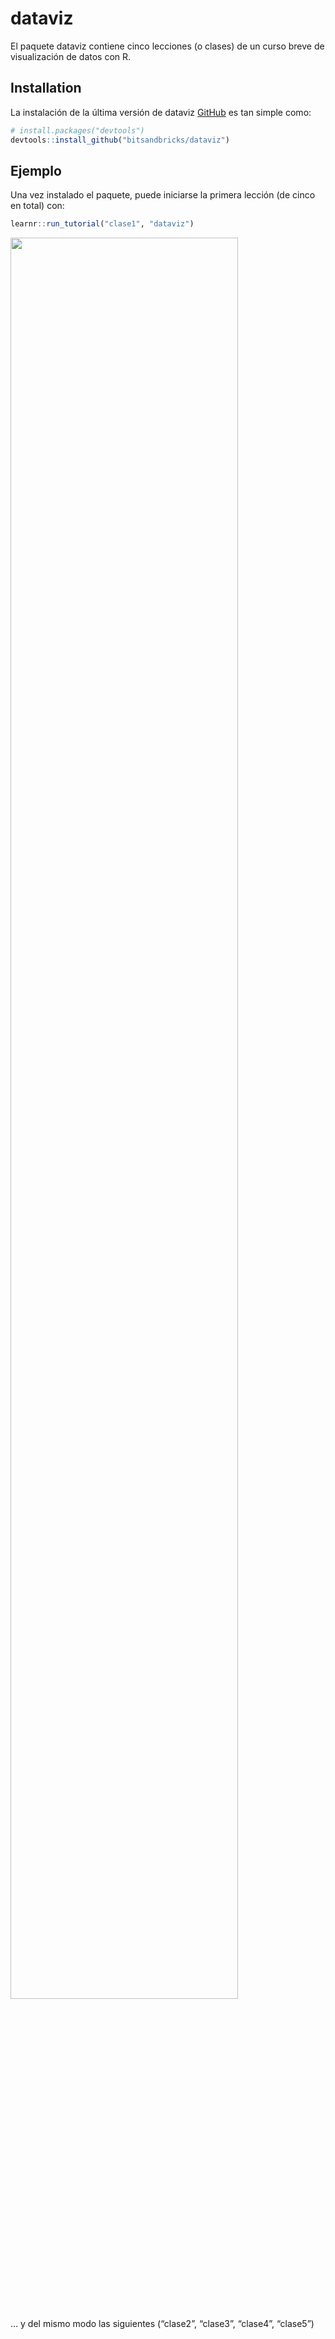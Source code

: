 
<!-- README.md is generated from README.Rmd. Please edit that file -->

# dataviz

<!-- badges: start -->

<!-- badges: end -->

El paquete dataviz contiene cinco lecciones (o clases) de un curso breve
de visualización de datos con R.

## Installation

La instalación de la última versión de dataviz
[GitHub](https://github.com/) es tan simple como:

``` r
# install.packages("devtools")
devtools::install_github("bitsandbricks/dataviz")
```

## Ejemplo

Una vez instalado el paquete, puede iniciarse la primera lección (de
cinco en total) con:

``` r
learnr::run_tutorial("clase1", "dataviz")
```

<img src="https://bitsandbricks.github.io/img/dataviz_lecci%C3%B3n_1.png" width="85%" />

… y del mismo modo las siguientes (“clase2”, “clase3”, “clase4”,
“clase5”)
